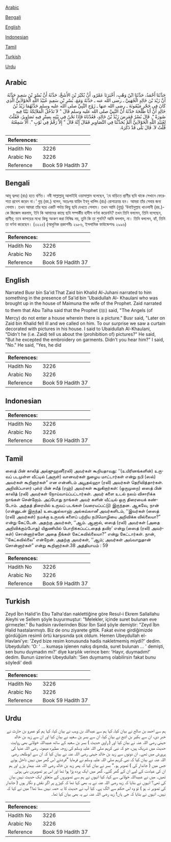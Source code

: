 [Arabic](#arabic)

[Bengali](#bengali)

[English](#english)

[Indonesian](#indonesian)

[Tamil](#tamil)

[Turkish](#turkish)

[Urdu](#urdu)

## Arabic


<div dir="rtl" lang="ar" style={{fontSize:'larger',backgroundColor:'#f8f9fa',padding:20}}>
حَدَّثَنَا أَحْمَدُ، حَدَّثَنَا ابْنُ وَهْبٍ، أَخْبَرَنَا عَمْرٌو، أَنَّ بُكَيْرَ بْنَ الأَشَجِّ، حَدَّثَهُ أَنَّ بُسْرَ بْنَ سَعِيدٍ حَدَّثَهُ أَنَّ زَيْدَ بْنَ خَالِدٍ الْجُهَنِيَّ ـ رضى الله عنه ـ حَدَّثَهُ وَمَعَ، بُسْرِ بْنِ سَعِيدٍ عُبَيْدُ اللَّهِ الْخَوْلاَنِيُّ الَّذِي كَانَ فِي حَجْرِ مَيْمُونَةَ ـ رضى الله عنها ـ زَوْجِ النَّبِيِّ صلى الله عليه وسلم حَدَّثَهُمَا زَيْدُ بْنُ خَالِدٍ أَنَّ أَبَا طَلْحَةَ حَدَّثَهُ أَنَّ النَّبِيَّ صلى الله عليه وسلم قَالَ ‏"‏ لاَ تَدْخُلُ الْمَلاَئِكَةُ بَيْتًا فِيهِ صُورَةٌ ‏"‏‏.‏ قَالَ بُسْرٌ فَمَرِضَ زَيْدُ بْنُ خَالِدٍ، فَعُدْنَاهُ فَإِذَا نَحْنُ فِي بَيْتِهِ بِسِتْرٍ فِيهِ تَصَاوِيرُ، فَقُلْتُ لِعُبَيْدِ اللَّهِ الْخَوْلاَنِيِّ أَلَمْ يُحَدِّثْنَا فِي التَّصَاوِيرِ فَقَالَ إِنَّهُ قَالَ ‏"‏ إِلاَّ رَقْمٌ فِي ثَوْبٍ ‏"‏‏.‏ أَلاَ سَمِعْتَهُ قُلْتُ لاَ‏.‏ قَالَ بَلَى قَدْ ذَكَرَهُ‏.‏
</div>
<div style={{backgroundColor:'#f8f9fa',padding:20, marginBottom: 10}}><table> <thead> <tr> <th>References:</th> <th></th> </tr> </thead> <tbody><tr><td>Hadith No</td><td>3226</td></tr><tr><td>Arabic No</td><td>3226</td></tr><tr><td>Reference</td><td>Book 59 Hadith 37</td></tr></tbody></table></div>

## Bengali


<div dir="ltr" lang="bn" style={{fontSize:'larger',backgroundColor:'#f8f9fa',padding:20}}>
আবূ ত্বলহা (রাঃ) হতে বর্ণিত। নবী সাল্লাল্লাহু আলাইহি ওয়াসাল্লাম বলেছেন, ‘যে বাড়িতে প্রাণীর ছবি থাকে সেখানে ফেরেশতা প্রবেশ করেন না।’ বুস্র (রহ.) বলেন, অতঃপর যায়িদ ইবনু খালিদ (রাঃ) রোগাক্রান্ত হন। আমরা তাঁর সেবার জন্য গেলাম। তখন আমরা তাঁর ঘরে একটি পর্দায় কিছু ছবি দেখতে পেলাম। তখন আমি (বুস্র) ‘উবাইদুল্লাহ খাওলানী (রহ.)-কে জিজ্ঞেস করলাম, ইনি কি আমাদের কাছে ছবি সম্পর্কীয় হাদীস বর্ণনা করেননি? তখন তিনি বললেন, তিনি বলেছেন, প্রাণীর; তবে কাপড়ের মধ্যে কিছু অংকণ করা নিষিদ্ধ নয়, তুমি কি তা শুননি? আমি বললাম, না। তিনি বললেন, হ্যাঁ, তিনি তা বর্ণনা করেছেন। (৩২২৫) (আধুনিক প্রকাশনীঃ ২৯৮৬, ইসলামিক ফাউন্ডেশনঃ ২৯৯৬)
</div>
<div style={{backgroundColor:'#f8f9fa',padding:20, marginBottom: 10}}><table> <thead> <tr> <th>References:</th> <th></th> </tr> </thead> <tbody><tr><td>Hadith No</td><td>3226</td></tr><tr><td>Arabic No</td><td>3226</td></tr><tr><td>Reference</td><td>Book 59 Hadith 37</td></tr></tbody></table></div>

## English


<div dir="ltr" lang="en" style={{fontSize:'larger',backgroundColor:'#f8f9fa',padding:20}}>
Narrated Busr bin Sa'id:That Zaid bin Khalid Al-Juhani narrated to him something in the presence of Sa'id bin 'Ubaidullah Al- Khaulani who was brought up in the house of Maimuna the wife of the Prophet. Zaid narrated to them that Abu Talha said that the Prophet (ﷺ) said, "The Angels (of Mercy) do not enter a house wherein there is a picture." Busr said, "Later on Zaid bin Khalid fell ill and we called on him. To our surprise we saw a curtain decorated with pictures in his house. I said to Ubaidullah Al-Khaulani, "Didn't he (i.e. Zaid) tell us about the (prohibition of) pictures?" He said, "But he excepted the embroidery on garments. Didn't you hear him?" I said, "No." He said, "Yes, he did
</div>
<div style={{backgroundColor:'#f8f9fa',padding:20, marginBottom: 10}}><table> <thead> <tr> <th>References:</th> <th></th> </tr> </thead> <tbody><tr><td>Hadith No</td><td>3226</td></tr><tr><td>Arabic No</td><td>3226</td></tr><tr><td>Reference</td><td>Book 59 Hadith 37</td></tr></tbody></table></div>

## Indonesian


<div dir="ltr" lang="id" style={{fontSize:'larger',backgroundColor:'#f8f9fa',padding:20}}>

</div>
<div style={{backgroundColor:'#f8f9fa',padding:20, marginBottom: 10}}><table> <thead> <tr> <th>References:</th> <th></th> </tr> </thead> <tbody><tr><td>Hadith No</td><td>3226</td></tr><tr><td>Arabic No</td><td>3226</td></tr><tr><td>Reference</td><td>Book 59 Hadith 37</td></tr></tbody></table></div>

## Tamil


<div dir="ltr" lang="ta" style={{fontSize:'larger',backgroundColor:'#f8f9fa',padding:20}}>
ஸைத் பின் காலித் அல்ஜுஹனீ(ரலி) அவர்கள் கூறியதாவது: ‘‘(உயிரினங்களின்) உருவப் படமுள்ள வீட்டில் (அருள்) வானவர்கள் நுழைய மாட்டார்கள் என்று நபி (ஸல்) அவர்கள் கூறினார்கள்” என என்னிடம் அபூதல்ஹா (ரலி) அவர்கள் தெரிவித்தார்கள். அறிவிப்பாளர் புஸ்ர் பின் சயீத் (ரஹ்) அவர்கள் கூறுகிறார்கள்: (ஒருமுறை) ஸைத் பின் காலித் (ரலி) அவர்கள் நோய்வாய்ப்பட்டார்கள். அவர் களை உடல் நலம் விசாரிக்க நாங்கள் சென்றோம். அப்போது நாங்கள் அவர் களின் வீட்டில் ஒரு திரையைக் கண்டோம். அந்தத் திரையில் உருவப் படங்கள் (வரையப்பட்டு) இருந்தன. ஆகவே, நான் (என்னுடன் இருந்த) உபைதுல்லாஹ் அல்கவ்லானீ அவர்களிடம், ‘‘இவர்கள் (ஸைத் (ரலி) அவர்கள்) நமக்கு உருவங் களைப் பற்றிய நபிமொழியை அறிவிக்க வில்லையா?” என்று கேட்டேன். அதற்கு அவர்கள், ‘‘ஆம். ஆனால், ஸைத் (ரலி) அவர்கள் (அதை அறிவிக்கும்போது) யிதுணியில் பொறிக்கப்பட்டதைத் தவிர’ என்று (ஸைத் (ரலி) அவர்கள்) சொன்னார்களே அதை நீங்கள் கேட்கவில்லையா?” என்று கேட்டார்கள். நான், ‘‘கேட்கவில்லை” என்றேன். அதற்கு அவர்கள், ‘‘ஆம்; அவர்கள் அவ்வாறுதான் சொன்னார்கள்” என்று கூறினார்கள்.38 அத்தியாயம் : 59
</div>
<div style={{backgroundColor:'#f8f9fa',padding:20, marginBottom: 10}}><table> <thead> <tr> <th>References:</th> <th></th> </tr> </thead> <tbody><tr><td>Hadith No</td><td>3226</td></tr><tr><td>Arabic No</td><td>3226</td></tr><tr><td>Reference</td><td>Book 59 Hadith 37</td></tr></tbody></table></div>

## Turkish


<div dir="ltr" lang="tr" style={{fontSize:'larger',backgroundColor:'#f8f9fa',padding:20}}>
Zeyd İbn Halid'in Ebu Talha'dan naklettiğine göre Resul-i Ekrem Sallallahu Aleyhi ve Sellem şöyle buyurmuştur: "Melekler, içinde suret bulunan eve girmezler." Bu hadisin ravilerinden Büsr İbn Said şöyle demiştir: "Zeyd İbn Halid hastalanmıştı. Biz de onu ziyarete gittik. Fakat evine girdiğimizde gördüğüm resimli örtü karşısında şok oldum. Hemen Ubeydullah el-Havlani'ye: 'Zeyd bize resim konusunda hadis nakletmemiş miydi?' dedim. Ubeydullah: 'O: ' ... kumaşa işlenen nakış dışında, suret bulunan ... ' demişti, sen bunu duymadın mı?' diye karşılık verince ben: 'Hayır, duymadım!' dedim. Bunun üzerine Ubeydullah: 'Sen duymamış olabilirsin fakat bunu söyledi' dedi
</div>
<div style={{backgroundColor:'#f8f9fa',padding:20, marginBottom: 10}}><table> <thead> <tr> <th>References:</th> <th></th> </tr> </thead> <tbody><tr><td>Hadith No</td><td>3226</td></tr><tr><td>Arabic No</td><td>3226</td></tr><tr><td>Reference</td><td>Book 59 Hadith 37</td></tr></tbody></table></div>

## Urdu


<div dir="rtl" lang="ur" style={{fontSize:'larger',backgroundColor:'#f8f9fa',padding:20}}>
ہم سے احمد بن صالح نے بیان کیا، کہا ہم سے عبداللہ بن وہب نے بیان کیا، کہا ہم کو عمرو بن حارث نے خبر دی، ان سے بکیر بن اشج نے بیان کیا، ان سے بسر بن سعید نے بیان کیا اور ان سے زید بن خالد جہنی رضی اللہ عنہ نے بیان کیا اور ( راوی حدیث ) بسر بن سعید کے ساتھ عبیداللہ خولانی بھی روایت حدیث میں شریک ہیں، جو کہ نبی کریم صلی اللہ علیہ وسلم کی زوجہ مطہرہ میمونہ رضی اللہ عنہا کی پرورش میں تھے۔ ان دونوں سے زید بن خالد جہنی رضی اللہ عنہ نے بیان کیا کہ ان سے ابوطلحہ رضی اللہ عنہ نے بیان کیا کہ نبی کریم صلی اللہ علیہ وسلم نے فرمایا ”فرشتے اس گھر میں نہیں داخل ہوتے جس میں ( جاندار کی ) تصویر ہو۔“ بسر نے بیان کیا کہ پھر زید بن خالد رضی اللہ عنہ بیمار پڑے اور ہم ان کی عیادت کے لیے ان کے گھر گئے۔ گھر میں ایک پردہ پڑا ہوا تھا اور اس پر تصویریں بنی ہوئی تھیں۔ میں نے عبیداللہ خولانی سے کہا، کیا انہوں نے ہم سے تصویروں کے متعلق ایک حدیث نہیں بیان کی تھی؟ انہوں نے بتایا کہ زید رضی اللہ عنہ نے یہ بھی کہا تھا کہ کپڑے پر اگر نقش و نگار ہوں ( جاندار کی تصویر نہ ہو ) تو وہ اس حکم سے الگ ہے۔ کیا آپ نے حدیث کا یہ حصہ نہیں سنا تھا؟ میں نے کہا کہ نہیں۔ انہوں نے بتایا کہ جی ہاں! زید رضی اللہ عنہ نے یہ بھی بیان کیا تھا۔
</div>
<div style={{backgroundColor:'#f8f9fa',padding:20, marginBottom: 10}}><table> <thead> <tr> <th>References:</th> <th></th> </tr> </thead> <tbody><tr><td>Hadith No</td><td>3226</td></tr><tr><td>Arabic No</td><td>3226</td></tr><tr><td>Reference</td><td>Book 59 Hadith 37</td></tr></tbody></table></div>